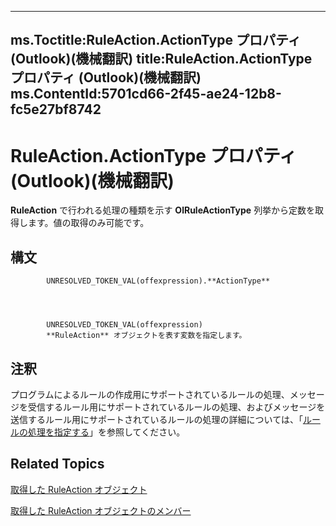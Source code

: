 

---
ms.Toctitle:RuleAction.ActionType プロパティ (Outlook)(機械翻訳)
title:RuleAction.ActionType プロパティ (Outlook)(機械翻訳)
ms.ContentId:5701cd66-2f45-ae24-12b8-fc5e27bf8742
---
# RuleAction.ActionType プロパティ (Outlook)(機械翻訳)




**RuleAction** で行われる処理の種類を示す **OlRuleActionType** 列挙から定数を取得します。値の取得のみ可能です。

## 構文

            UNRESOLVED_TOKEN_VAL(offexpression).**ActionType**




            UNRESOLVED_TOKEN_VAL(offexpression)
            **RuleAction** オブジェクトを表す変数を指定します。



## 注釈
プログラムによるルールの作成用にサポートされているルールの処理、メッセージを受信するルール用にサポートされているルールの処理、およびメッセージを送信するルール用にサポートされているルールの処理の詳細については、「[ルールの処理を指定する](c5f83c81-0e01-38aa-5ec7-3932b4443e43.md)」を参照してください。



## Related Topics

[取得した RuleAction オブジェクト](6451788f-e5ed-239c-a34d-b564b52d8955.md)

[取得した RuleAction オブジェクトのメンバー](149a3484-1120-bfea-fbbe-884996c0799b.md)




